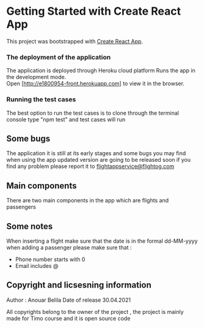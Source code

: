 # Getting Started with Create React App

This project was bootstrapped with [Create React App](https://github.com/facebook/create-react-app).

### The deployment of the application
The application is deployed through Heroku cloud platform
Runs the app in the development mode.\
Open [http://e1800954-front.herokuapp.com] to view it in the browser.



### Running the test cases

The best option to run the test cases is to clone through the terminal console
type "npm test" and test cases will run


## Some bugs

The application it is still at its early stages and some bugs you may find when using the app
updated version are going to be released soon if you find any problem please report it to
flightappservice@flightog.com

## Main components 

There are two main components in the app which are flights and passengers 

## Some notes

When inserting a flight make sure that the date is in the formal dd-MM-yyyy
when adding a passenger 
please make sure that :
* Phone number starts with 0
* Email includes @


## Copyright and licsesning information

Author : Anouar Belila
Date of release 30.04.2021

All copyrights belong to the owner of the project , the project is mainly made for Timo course and it is open source code